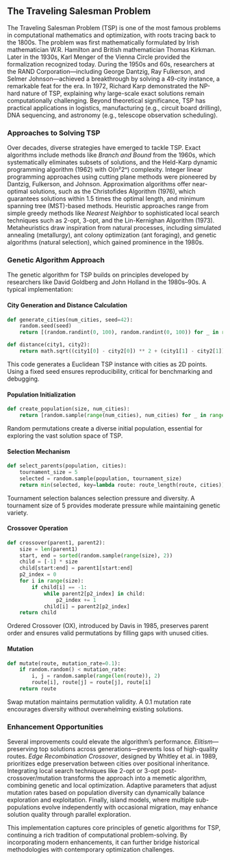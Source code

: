 
## The Traveling Salesman Problem

The Traveling Salesman Problem (TSP) is one of the most famous problems in computational
mathematics and optimization, with roots tracing back to the 1800s. The problem was first
mathematically formulated by Irish mathematician W.R. Hamilton and British mathematician
Thomas Kirkman. Later in the 1930s, Karl Menger of the Vienna Circle provided the formalization
recognized today. During the 1950s and 60s, researchers at the RAND Corporation—including
George Dantzig, Ray Fulkerson, and Selmer Johnson—achieved a breakthrough by solving a
49-city instance, a remarkable feat for the era. In 1972, Richard Karp demonstrated the
NP-hard nature of TSP, explaining why large-scale exact solutions remain computationally
challenging. Beyond theoretical significance, TSP has practical applications in logistics,
manufacturing (e.g., circuit board drilling), DNA sequencing, and astronomy (e.g.,
telescope observation scheduling).


### Approaches to Solving TSP

Over decades, diverse strategies have emerged to tackle TSP. Exact algorithms include
methods like *Branch and Bound* from the 1960s, which systematically eliminates subsets
of solutions, and the Held-Karp dynamic programming algorithm (1962) with O(n²2ⁿ)
complexity. Integer linear programming approaches using cutting plane methods were
pioneered by Dantzig, Fulkerson, and Johnson. Approximation algorithms offer near-optimal
solutions, such as the Christofides Algorithm (1976), which guarantees solutions within
1.5 times the optimal length, and minimum spanning tree (MST)-based methods. Heuristic
approaches range from simple greedy methods like *Nearest Neighbor* to sophisticated
local search techniques such as 2-opt, 3-opt, and the Lin-Kernighan Algorithm (1973).
Metaheuristics draw inspiration from natural processes, including simulated annealing
(metallurgy), ant colony optimization (ant foraging), and genetic algorithms (natural
selection), which gained prominence in the 1980s.


### Genetic Algorithm Approach

The genetic algorithm for TSP builds on principles developed by researchers like David
Goldberg and John Holland in the 1980s–90s. A typical implementation:


#### City Generation and Distance Calculation

```python
def generate_cities(num_cities, seed=42):
    random.seed(seed)
    return [(random.randint(0, 100), random.randint(0, 100)) for _ in range(num_cities)]

def distance(city1, city2):
    return math.sqrt((city1[0] - city2[0]) ** 2 + (city1[1] - city2[1]) ** 2)
```

This code generates a Euclidean TSP instance with cities as 2D points. Using a fixed
seed ensures reproducibility, critical for benchmarking and debugging.


#### Population Initialization

```python
def create_population(size, num_cities):
    return [random.sample(range(num_cities), num_cities) for _ in range(size)]
```

Random permutations create a diverse initial population, essential for exploring the
vast solution space of TSP.


#### Selection Mechanism

```python
def select_parents(population, cities):
    tournament_size = 5
    selected = random.sample(population, tournament_size)
    return min(selected, key=lambda route: route_length(route, cities))
```

Tournament selection balances selection pressure and diversity. A tournament size of
5 provides moderate pressure while maintaining genetic variety.


#### Crossover Operation

```python
def crossover(parent1, parent2):
    size = len(parent1)
    start, end = sorted(random.sample(range(size), 2))
    child = [-1] * size
    child[start:end] = parent1[start:end]
    p2_index = 0
    for i in range(size):
        if child[i] == -1:
            while parent2[p2_index] in child:
                p2_index += 1
            child[i] = parent2[p2_index]
    return child
```

Ordered Crossover (OX), introduced by Davis in 1985, preserves parent order and
ensures valid permutations by filling gaps with unused cities.


#### Mutation

```python
def mutate(route, mutation_rate=0.1):
    if random.random() < mutation_rate:
        i, j = random.sample(range(len(route)), 2)
        route[i], route[j] = route[j], route[i]
    return route
```

Swap mutation maintains permutation validity. A 0.1 mutation rate encourages diversity
without overwhelming existing solutions.


### Enhancement Opportunities

Several improvements could elevate the algorithm’s performance. *Elitism*—preserving top
solutions across generations—prevents loss of high-quality routes. *Edge Recombination Crossover*,
designed by Whitley et al. in 1989, prioritizes edge preservation between cities over
positional inheritance. Integrating local search techniques like 2-opt or 3-opt post-crossover/mutation
transforms the approach into a memetic algorithm, combining genetic and local optimization.
Adaptive parameters that adjust mutation rates based on population diversity can dynamically
balance exploration and exploitation. Finally, island models, where multiple sub-populations
evolve independently with occasional migration, may enhance solution quality through parallel
exploration.

This implementation captures core principles of genetic algorithms for TSP, continuing a rich
tradition of computational problem-solving. By incorporating modern enhancements, it can
further bridge historical methodologies with contemporary optimization challenges.
